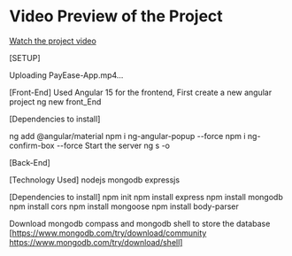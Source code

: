 # Video Preview of the Project

[Watch the project video](https://raw.githubusercontent.com/Abishek-49/PayEase-App-MEAN-Stack/FrontEnd/PayEase-App/src/assets/PayEase-App.mp4)



[SETUP]


Uploading PayEase-App.mp4…


[Front-End]
Used Angular 15 for the frontend, First create a new angular project ng new front_End

[Dependencies to install]

ng add @angular/material
npm i ng-angular-popup --force
npm i ng-confirm-box --force
Start the server ng s -o

[Back-End]

[Technology Used]
nodejs
mongodb
expressjs

[Dependencies to install]
npm init
npm install express 
npm install mongodb
npm install cors
npm install mongoose
npm install body-parser

Download mongodb compass and mongodb shell to store the database 
[https://www.mongodb.com/try/download/community https://www.mongodb.com/try/download/shell]
